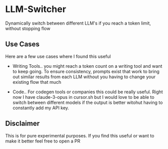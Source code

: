 # LLM-Switcher 
<p> Dynamically switch between different LLM's if you reach a token limit, without stopping flow </p>

## Use Cases 

<p> Here are a few use cases where I found this useful </p>

- Writing Tools.. you might reach a token count on a writing tool and want to keep going. To ensure consistency, prompts exist that work to bring out similar results from each LLM without you having to change your existing flow that much 

- Code.. For codegen tools or companies this could be really useful. Right now I have claude-3-opus in cursor.sh but I would love to be able to switch between different models if the output is better witohut having to constantly add my API key. 


## Disclaimer 

<p> This is for pure experimental purposes. If you find this useful or want to make it better feel free to open a PR </p>